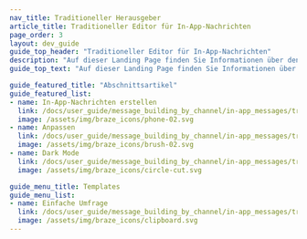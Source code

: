 ```yaml
---
nav_title: Traditioneller Herausgeber
article_title: Traditioneller Editor für In-App-Nachrichten
page_order: 3
layout: dev_guide
guide_top_header: "Traditioneller Editor für In-App-Nachrichten"
description: "Auf dieser Landing Page finden Sie Informationen über den traditionellen Editor für In-App-Nachrichten."
guide_top_text: "Auf dieser Landing Page finden Sie Informationen über den traditionellen Editor für In-App-Nachrichten."

guide_featured_title: "Abschnittsartikel"
guide_featured_list:
- name: In-App-Nachrichten erstellen
  link: /docs/user_guide/message_building_by_channel/in-app_messages/traditional/create/
  image: /assets/img/braze_icons/phone-02.svg
- name: Anpassen
  link: /docs/user_guide/message_building_by_channel/in-app_messages/traditional/customize/
  image: /assets/img/braze_icons/brush-02.svg
- name: Dark Mode
  link: /docs/user_guide/message_building_by_channel/in-app_messages/traditional/dark-mode/
  image: /assets/img/braze_icons/circle-cut.svg

guide_menu_title: Templates
guide_menu_list:
- name: Einfache Umfrage
  link: /docs/user_guide/message_building_by_channel/in-app_messages/traditional/templates/simple_survey/
  image: /assets/img/braze_icons/clipboard.svg
---
```


<br><br>